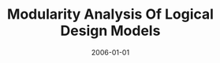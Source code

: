 ---
title: "Modularity Analysis Of Logical Design Models"
date: 2006-01-01
venue: "21st IEEE/ACM International Conference on Automated Software Engineering (ASE 2006), 18-22 September 2006, Tokyo, Japan"
paperurl: https://doi.org/10.1109/ASE.2006.53
authors: "Yuanfang Cai and Kevin J Sullivan"
awards: ""
---